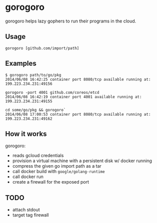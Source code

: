 gorogoro
========

gorogoro helps lazy gophers to run their programs in the cloud.

## Usage

```
gorogoro [github.com/import/path]
```

## Examples

```
$ gorogoro path/to/go/pkg
2014/06/08 16:42:25 container port 8080/tcp available running at: 199.223.234.231:49156
```

```
gorogoro -port 4001 github.com/coreos/etcd
2014/06/08 16:42:19 container port 4001 available running at: 199.223.234.231:49155
```

```
cd some/go/pkg && gorogoro`
2014/06/08 17:00:53 container port 8080/tcp available running at: 199.223.234.231:49162
```

## How it works

gorogoro:
- reads gcloud credentials
- provision a virtual machine with a persistent disk w/ docker running
- compress the given go import path as a tar
- call docker build with `google/golang-runtime`
- call docker run
- create a firewall for the exposed port

## TODO

- attach stdout
- target tag firewall
